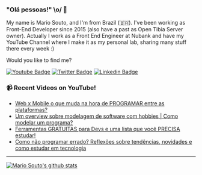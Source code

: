 ### "Olá pessoas!" \o/ 👋

My name is Mario Souto, and I'm from Brazil (🇧🇷). I've been working as Front-End Developer since 2015 (also have a past as Open Tibia Server owner). Actually I work as a Front End Engineer at Nubank and have my YouTube Channel where I make it as my personal lab, sharing many stuff there every week :)

Would you like to find me?

[![Youtube Badge](https://img.shields.io/badge/-Youtube-FF0000?style=flat-square&labelColor=FF0000&logo=youtube&logoColor=white&link=https://youtube.com/c/DevSoutinho)](https://youtube.com/c/DevSoutinho)
[![Twitter Badge](https://img.shields.io/badge/-Twitter-1ca0f1?style=flat-square&labelColor=1ca0f1&logo=twitter&logoColor=white&link=https://twitter.com/omariosouto)](https://twitter.com/omariosouto)
[![Linkedin Badge](https://img.shields.io/badge/-LinkedIn-blue?style=flat-square&logo=Linkedin&logoColor=white&link=https://www.linkedin.com/in/omariosouto)](https://www.linkedin.com/in/omariosouto)

### 📹 Recent Videos on YouTube!

<!-- YOUTUBE:START -->
- [Web x Mobile o que muda na hora de PROGRAMAR entre as plataformas?](https://www.youtube.com/watch?v=t51Vvl8Tp1Q)
- [Um overview sobre modelagem de software com hobbies | Como modelar um programa?](https://www.youtube.com/watch?v=MQMah1OXQP0)
- [Ferramentas GRATUITAS para Devs e uma lista que você PRECISA estudar!](https://www.youtube.com/watch?v=XCtmlmKx9Lk)
- [Como não programar errado? Reflexões sobre tendências, novidades e como estudar em tecnologia](https://www.youtube.com/watch?v=uI5Qo7lchNM)
<!-- YOUTUBE:END -->

____


[![Mario Souto's github stats](https://github-readme-stats.vercel.app/api?username=omariosouto&theme=dark&show_icons=true&count_private=true)](https://github.com/omariosouto)
